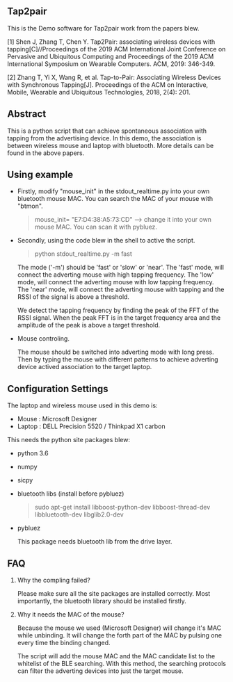 ## Tap2pair
This is the Demo software for Tap2pair work from the papers blew.

[1] Shen J, Zhang T, Chen Y. Tap2Pair: associating wireless devices with tapping[C]//Proceedings of the 2019 ACM International Joint Conference on Pervasive and Ubiquitous Computing and Proceedings of the 2019 ACM International Symposium on Wearable Computers. ACM, 2019: 346-349.

[2] Zhang T, Yi X, Wang R, et al. Tap-to-Pair: Associating Wireless Devices with Synchronous Tapping[J]. Proceedings of the ACM on Interactive, Mobile, Wearable and Ubiquitous Technologies, 2018, 2(4): 201.

## Abstract
This is a python script that can achieve spontaneous association with tapping from the advertising device. In this demo, the association is between wireless mouse and laptop with bluetooth. More details can be found in the above papers.

## Using example

- Firstly, modify "mouse_init" in the stdout_realtime.py into your own bluetooth mouse MAC. You can search the MAC of your mouse with "btmon".

    > mouse_init= "E7:D4:38:A5:73:CD"  --> change it into your own mouse MAC. You can scan it with pybluez.

- Secondly, using the code blew in the shell to active the script. 

     > python stdout_realtime.py -m fast

    The mode ('-m') should be 'fast' or 'slow' or 'near'. The 'fast' mode, will connect the adverting mouse with high tapping frequency. The 'low' mode, will connect the adverting mouse with low tapping frequency. The 'near' mode, will connect the adverting mouse with tapping and the RSSI of the signal is above a threshold. 

    We detect the tapping frequency by finding the peak of the FFT of the RSSI signal. When the peak FFT is in the target frequency area and the amplitude of the peak is above a target threshold. 

- Mouse controling.
    
    The mouse should be switched into adverting mode with long press. Then by typing the mouse with different patterns to achieve adverting device actived association to the target laptop.


## Configuration Settings

The laptop and wireless mouse used in this demo is: 

- Mouse : Microsoft Designer
- Laptop : DELL Precision 5520 / Thinkpad X1 carbon

This needs the python site packages blew:

- python 3.6
- numpy 
- sicpy
- bluetooth libs (install before pybluez)
    
    > sudo apt-get install libboost-python-dev libboost-thread-dev libbluetooth-dev libglib2.0-dev
	
- pybluez
    
    This package needs bluetooth lib from the drive layer. 



## FAQ

1. Why the compling failed?
    
    Please make sure all the site packages are installed correctly. Most importantly, the bluetooth library should be installed firstly.

2. Why it needs the MAC of the mouse?

    Because the mouse we used (Microsoft Designer) will change it's MAC while unbinding. It will change the forth part of the MAC by pulsing one every time the binding changed.
    
    The script will add the mouse MAC and the MAC candidate list to the whitelist of the BLE searching. With this method, the searching protocols can filter the adverting devices into just the target mouse.



